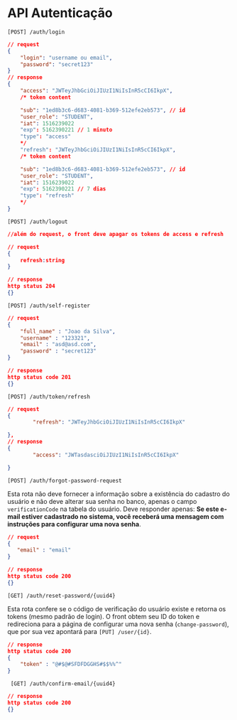 # API Autenticação

    [POST] /auth/login

```json
// request
{
    "login": "username ou email",
    "password": "secret123"
}
// response
{
    "access": "JWTeyJhbGciOiJIUzI1NiIsInR5cCI6IkpX",
    /* token content

    "sub": "1ed8b3c6-d683-4081-b369-512efe2eb573", // id
    "user_role": "STUDENT",
    "iat": 1516239022
    "exp": 5162390221 // 1 minuto
    "type": "access"
    */
    "refresh": "JWTeyJhbGciOiJIUzI1NiIsInR5cCI6IkpX",
    /* token content

    "sub": "1ed8b3c6-d683-4081-b369-512efe2eb573", // id
    "user_role": "STUDENT",
    "iat": 1516239022
    "exp": 5162390221 // 7 dias
    "type": "refresh"
    */
}
```

    [POST] /auth/logout  

```json
//além do request, o front deve apagar os tokens de access e refresh

// request
{
    refresh:string
}

// response
http status 204
{}
```


    [POST] /auth/self-register  


```json
// request
{
    "full_name" : "Joao da Silva",
    "username" : "123321",
    "email" : "asd@asd.com",
    "password" : "secret123"
}

// response
http status code 201
{}
```

    [POST] /auth/token/refresh  

```json
// request
{
        "refresh": "JWTeyJhbGciOiJIUzI1NiIsInR5cCI6IkpX"

},
// response
{
        "access": "JWTasdasciOiJIUzI1NiIsInR5cCI6IkpX"

}
```


    [POST] /auth/forgot-password-request

Esta rota não deve fornecer a informação sobre a existência do cadastro do usuário e não deve alterar sua senha no banco, apenas o campo `verificationCode` na tabela do usuário. Deve responder apenas: **Se este e-mail estiver cadastrado no sistema, você receberá uma mensagem com instruções para configurar uma nova senha**.

```json
// request
{
   "email" : "email"
}

// response
http status code 200
{}
```

    [GET] /auth/reset-password/{uuid4}    

Esta rota confere se o código de verificação do usuário existe e retorna os tokens (mesmo padrão de login). O front obtem seu ID do token e redireciona para a página de configurar uma nova senha (`change-password`), que por sua vez apontará para `[PUT] /user/{id}`.

```json
// response
http status code 200
{
    "token" : "@#$@#SFDFDGGHS#$$%%^"
}
```


     [GET] /auth/confirm-email/{uuid4}  

```json
// response
http status code 200
{}
```
